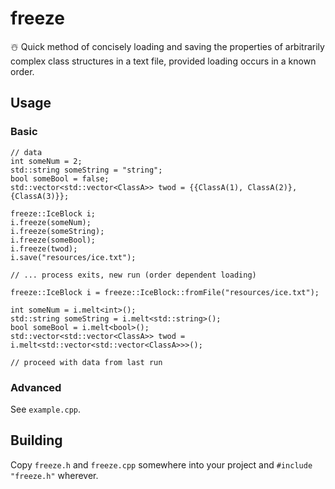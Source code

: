 # freeze
☃️ Quick method of concisely loading and saving the properties of arbitrarily complex class structures in a text file, provided loading occurs in a known order.  

## Usage 

### Basic

```
// data
int someNum = 2;
std::string someString = "string";
bool someBool = false;
std::vector<std::vector<ClassA>> twod = {{ClassA(1), ClassA(2)}, {ClassA(3)}};

freeze::IceBlock i;
i.freeze(someNum);
i.freeze(someString);
i.freeze(someBool);
i.freeze(twod);
i.save("resources/ice.txt");

// ... process exits, new run (order dependent loading)

freeze::IceBlock i = freeze::IceBlock::fromFile("resources/ice.txt");

int someNum = i.melt<int>();
std::string someString = i.melt<std::string>();
bool someBool = i.melt<bool>();
std::vector<std::vector<ClassA>> twod = i.melt<std::vector<std::vector<ClassA>>>();

// proceed with data from last run
```

### Advanced

See `example.cpp`.

## Building

Copy `freeze.h` and `freeze.cpp` somewhere into your project and `#include "freeze.h"` wherever.  
